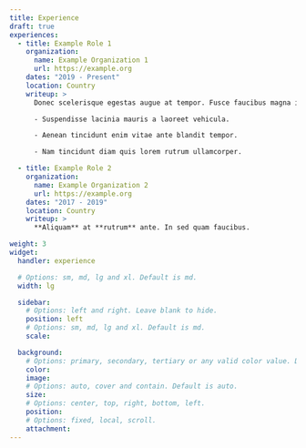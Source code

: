 ```yaml
---
title: Experience
draft: true
experiences:
  - title: Example Role 1
    organization:
      name: Example Organization 1
      url: https://example.org
    dates: "2019 - Present"
    location: Country
    writeup: >
      Donec scelerisque egestas augue at tempor. Fusce faucibus magna in.

      - Suspendisse lacinia mauris a laoreet vehicula.

      - Aenean tincidunt enim vitae ante blandit tempor.

      - Nam tincidunt diam quis lorem rutrum ullamcorper.

  - title: Example Role 2
    organization:
      name: Example Organization 2
      url: https://example.org
    dates: "2017 - 2019"
    location: Country
    writeup: >
      **Aliquam** at **rutrum** ante. In sed quam faucibus.

weight: 3
widget:
  handler: experience

  # Options: sm, md, lg and xl. Default is md.
  width: lg

  sidebar:
    # Options: left and right. Leave blank to hide.
    position: left
    # Options: sm, md, lg and xl. Default is md.
    scale:

  background:
    # Options: primary, secondary, tertiary or any valid color value. Default is primary.
    color:
    image:
    # Options: auto, cover and contain. Default is auto.
    size:
    # Options: center, top, right, bottom, left.
    position:
    # Options: fixed, local, scroll.
    attachment:
---
```

